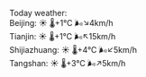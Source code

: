 Today weather:  
Beijing: ☀️   🌡️+1°C 🌬️↘4km/h  
Tianjin: ☀️   🌡️+1°C 🌬️↖15km/h  
Shijiazhuang: ☀️   🌡️+4°C 🌬️↙5km/h  
Tangshan: ☀️   🌡️+3°C 🌬️↗5km/h  
